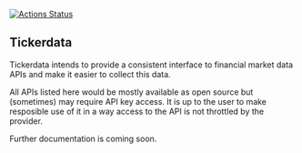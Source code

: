 [![Actions Status](https://github.com/kai490952010/tickerdata/workflows/Build/badge.svg)](https://github.com/kai490952010/tickerdata/actions)

Tickerdata
----------

Tickerdata intends to provide a consistent interface to financial market data APIs and make it easier to collect this data.

All APIs listed here would be mostly available as open source but (sometimes) may require API key access.
It is up to the user to make resposible use of it in a way access to the API is not throttled by the provider.

Further documentation is coming soon.